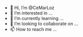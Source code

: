- 👋 Hi, I’m @CeMarLoz
- 👀 I’m interested in ...
- 🌱 I’m currently learning ...
- 💞️ I’m looking to collaborate on ...
- 📫 How to reach me ...

<!---
CeMarLoz/CeMarLoz is a ✨ special ✨ repository because its `README.md` (this file) appears on your GitHub profile.
You can click the Preview link to take a look at your changes.
--->
